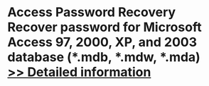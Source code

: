 # Access Password Recovery<br />Recover password for Microsoft Access 97, 2000, XP, and 2003 database (*.mdb, *.mdw, *.mda)<br />[>> Detailed information](https://secure.shareit.com/shareit/product.html?productid=300879357&affiliateid=200057808)